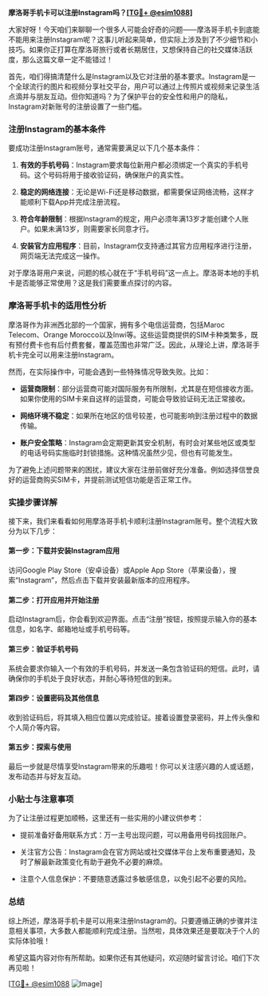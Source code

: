 **摩洛哥手机卡可以注册Instagram吗？[[TG💪+ @esim1088](https://t.me/s/esim1088)]**

大家好呀！今天咱们来聊聊一个很多人可能会好奇的问题——摩洛哥手机卡到底能不能用来注册Instagram呢？这事儿听起来简单，但实际上涉及到了不少细节和小技巧。如果你正打算在摩洛哥旅行或者长期居住，又想保持自己的社交媒体活跃度，那么这篇文章一定不能错过！

首先，咱们得搞清楚什么是Instagram以及它对注册的基本要求。Instagram是一个全球流行的图片和视频分享社交平台，用户可以通过上传照片或视频来记录生活点滴并与朋友互动。但你知道吗？为了保护平台的安全性和用户的隐私，Instagram对新账号的注册设置了一些门槛。

### 注册Instagram的基本条件

要成功注册Instagram账号，通常需要满足以下几个基本条件：

1. **有效的手机号码**：Instagram要求每位新用户都必须绑定一个真实的手机号码。这个号码将用于接收验证码，确保账户的真实性。
   
2. **稳定的网络连接**：无论是Wi-Fi还是移动数据，都需要保证网络流畅，这样才能顺利下载App并完成注册流程。

3. **符合年龄限制**：根据Instagram的规定，用户必须年满13岁才能创建个人账户。如果未满13岁，则需要家长同意才行。

4. **安装官方应用程序**：目前，Instagram仅支持通过其官方应用程序进行注册，网页端无法完成这一操作。

对于摩洛哥用户来说，问题的核心就在于“手机号码”这一点上。摩洛哥本地的手机卡是否能够正常使用？这是我们需要重点探讨的内容。

### 摩洛哥手机卡的适用性分析

摩洛哥作为非洲西北部的一个国家，拥有多个电信运营商，包括Maroc Telecom、Orange Morocco以及Inwi等。这些运营商提供的SIM卡种类繁多，既有预付费卡也有后付费套餐，覆盖范围也非常广泛。因此，从理论上讲，摩洛哥手机卡完全可以用来注册Instagram。

然而，在实际操作中，可能会遇到一些特殊情况导致失败。比如：

- **运营商限制**：部分运营商可能对国际服务有所限制，尤其是在短信接收方面。如果你使用的SIM卡来自这样的运营商，可能会导致验证码无法正常接收。
  
- **网络环境不稳定**：如果所在地区的信号较差，也可能影响到注册过程中的数据传输。

- **账户安全策略**：Instagram会定期更新其安全机制，有时会对某些地区或类型的电话号码实施临时封锁措施。这种情况虽然少见，但也有可能发生。

为了避免上述问题带来的困扰，建议大家在注册前做好充分准备。例如选择信誉良好的运营商购买SIM卡，并提前测试短信功能是否正常工作。

### 实操步骤详解

接下来，我们来看看如何用摩洛哥手机卡顺利注册Instagram账号。整个流程大致分为以下几步：

#### 第一步：下载并安装Instagram应用
访问Google Play Store（安卓设备）或Apple App Store（苹果设备），搜索“Instagram”，然后点击下载并安装最新版本的应用程序。

#### 第二步：打开应用并开始注册
启动Instagram后，你会看到欢迎界面。点击“注册”按钮，按照提示输入你的基本信息，如名字、邮箱地址或手机号码等。

#### 第三步：验证手机号码
系统会要求你输入一个有效的手机号码，并发送一条包含验证码的短信。此时，请确保你的手机处于良好状态，并耐心等待短信的到来。

#### 第四步：设置密码及其他信息
收到验证码后，将其填入相应位置以完成验证。接着设置登录密码，并上传头像和个人简介等内容。

#### 第五步：探索与使用
最后一步就是尽情享受Instagram带来的乐趣啦！你可以关注感兴趣的人或话题，发布动态并与好友互动。

### 小贴士与注意事项

为了让注册过程更加顺畅，这里还有一些实用的小建议供参考：

- 提前准备好备用联系方式：万一主号出现问题，可以用备用号码找回账户。
  
- 关注官方公告：Instagram会在官方网站或社交媒体平台上发布重要通知，及时了解最新政策变化有助于避免不必要的麻烦。

- 注意个人信息保护：不要随意透露过多敏感信息，以免引起不必要的风险。

### 总结

综上所述，摩洛哥手机卡是可以用来注册Instagram的。只要遵循正确的步骤并注意相关事项，大多数人都能顺利完成注册。当然啦，具体效果还是要取决于个人的实际体验哦！

希望这篇内容对你有所帮助。如果你还有其他疑问，欢迎随时留言讨论。咱们下次再见啦！

[[TG💪+ @esim1088](https://t.me/s/esim1088) ![Image](https://i.postimg.cc/4NQfJmqS/Snipaste-2025-05-13-00-14-12.png)]